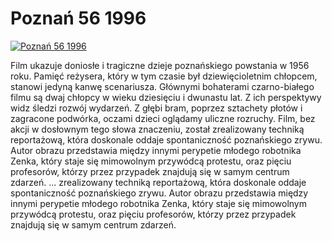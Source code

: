 Poznań 56 1996 
=============
[![Poznań 56 1996 ](http://vidos.pl/images/player.gif)](http://vidos.pl/poznan-56-1996)

 Film ukazuje doniosłe i tragiczne dzieje poznańskiego powstania w 1956 roku. Pamięć reżysera, który w tym czasie był dziewięcioletnim chłopcem, stanowi jedyną kanwę scenariusza. Głównymi bohaterami czarno-białego filmu są dwaj chłopcy w wieku dziesięciu i dwunastu lat. Z ich perspektywy widz śledzi rozwój wydarzeń. Z głębi bram, poprzez sztachety płotów i zagracone podwórka, oczami dzieci oglądamy uliczne rozruchy. Film, bez akcji w dosłownym tego słowa znaczeniu, został zrealizowany techniką reportażową, która doskonale oddaje spontaniczność poznańskiego zrywu. Autor obrazu przedstawia między innymi perypetie młodego robotnika Zenka, który staje się mimowolnym przywódcą protestu, oraz pięciu profesorów, którzy przez przypadek znajdują się w samym centrum zdarzeń.  ... zrealizowany techniką reportażową, która doskonale oddaje spontaniczność poznańskiego zrywu. Autor obrazu przedstawia między innymi perypetie młodego robotnika Zenka, który staje się mimowolnym przywódcą protestu, oraz pięciu profesorów, którzy przez przypadek znajdują się w samym centrum zdarzeń.
